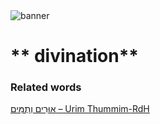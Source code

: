 <html><body><img id="banner" src="/sahd/images/banners/banner.png" alt="banner" /></body></html>

# ** divination**


### Related words
[אוּרִים וְתֻמִּים – Urim Thummim-RdH](../words/Urim_Thummim-RdH.md)<br>